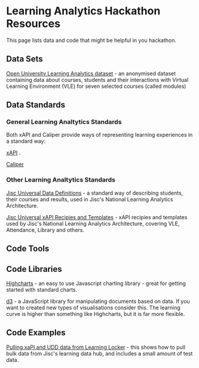 # Learning Analytics Hackathon Resources

This page lists data and code that might be helpful in you hackathon.

## Data Sets

[Open University Learning Analytics dataset](https://analyse.kmi.open.ac.uk/open_dataset) - an anonymised dataset containing  data about courses, students and their interactions with Virtual Learning Environment (VLE) for seven selected courses (called modules)

## Data Standards

### General Learning Analtytics Standards

Both xAPI and Caliper provide ways of representing learning experiences in a standard way:

[xAPI](https://experienceapi.com/overview/) .

[Caliper](https://www.imsglobal.org/activity/caliper)

### Other Learning Analtytics Standards

[Jisc Universal Data Definitions](https://github.com/jiscdev/analytics-udd) - a standard way of describing students, their courses and results, used in Jisc's National Learning Analytics Architecture.

[Jisc Universal xAPI Recipies and Templates](https://github.com/jiscdev/xapi) - xAPI recipies and templates used by Jisc's National Learning Analytics Architecture, covering VLE, Attendance, Library and others.

## Code Tools

## Code Libraries

[Highcharts](https://www.highcharts.com/docs/getting-started/installation) - an easy to use Javascript charting library - great for getting started with standard charts.

[d3](https://d3js.org/) - a JavaScript library for manipulating documents based on data.  If you want to created new types of visualisations consider this.  The learning curve is higher than something like Highcharts, but it is far more flexible.

## Code Examples

[Pulling xaPI and UDD data from Learning Locker](https://github.com/jiscdev/jisc-la-test-data) - this shows how to pull bulk data from Jisc's learning data hub, and includes a small amount of test data.
